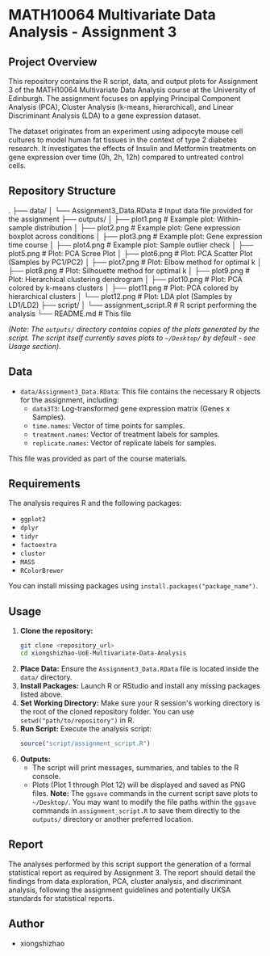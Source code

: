 # MATH10064 Multivariate Data Analysis - Assignment 3

## Project Overview

This repository contains the R script, data, and output plots for Assignment 3 of the MATH10064 Multivariate Data Analysis course at the University of Edinburgh. The assignment focuses on applying Principal Component Analysis (PCA), Cluster Analysis (k-means, hierarchical), and Linear Discriminant Analysis (LDA) to a gene expression dataset.

The dataset originates from an experiment using adipocyte mouse cell cultures to model human fat tissues in the context of type 2 diabetes research. It investigates the effects of Insulin and Metformin treatments on gene expression over time (0h, 2h, 12h) compared to untreated control cells.

## Repository Structure


.
├── data/
│   └── Assignment3_Data.RData    # Input data file provided for the assignment
├── outputs/
│   ├── plot1.png                 # Example plot: Within-sample distribution
│   ├── plot2.png                 # Example plot: Gene expression boxplot across conditions
│   ├── plot3.png                 # Example plot: Gene expression time course
│   ├── plot4.png                 # Example plot: Sample outlier check
│   ├── plot5.png                 # Plot: PCA Scree Plot
│   ├── plot6.png                 # Plot: PCA Scatter Plot (Samples by PC1/PC2)
│   ├── plot7.png                 # Plot: Elbow method for optimal k
│   ├── plot8.png                 # Plot: Silhouette method for optimal k
│   ├── plot9.png                 # Plot: Hierarchical clustering dendrogram
│   ├── plot10.png                # Plot: PCA colored by k-means clusters
│   ├── plot11.png                # Plot: PCA colored by hierarchical clusters
│   └── plot12.png                # Plot: LDA plot (Samples by LD1/LD2)
├── script/
│   └── assignment_script.R       # R script performing the analysis
└── README.md                     # This file


*(Note: The `outputs/` directory contains copies of the plots generated by the script. The script itself currently saves plots to `~/Desktop/` by default - see Usage section).*

## Data

* `data/Assignment3_Data.RData`: This file contains the necessary R objects for the assignment, including:
    * `data3T3`: Log-transformed gene expression matrix (Genes x Samples).
    * `time.names`: Vector of time points for samples.
    * `treatment.names`: Vector of treatment labels for samples.
    * `replicate.names`: Vector of replicate labels for samples.

This file was provided as part of the course materials.

## Requirements

The analysis requires R and the following packages:

* `ggplot2`
* `dplyr`
* `tidyr`
* `factoextra`
* `cluster`
* `MASS`
* `RColorBrewer`

You can install missing packages using `install.packages("package_name")`.

## Usage

1.  **Clone the repository:**
    ```bash
    git clone <repository_url>
    cd xiongshizhao-UoE-Multivariate-Data-Analysis
    ```
2.  **Place Data:** Ensure the `Assignment3_Data.RData` file is located inside the `data/` directory.
3.  **Install Packages:** Launch R or RStudio and install any missing packages listed above.
4.  **Set Working Directory:** Make sure your R session's working directory is the root of the cloned repository folder. You can use `setwd("path/to/repository")` in R.
5.  **Run Script:** Execute the analysis script:
    ```R
    source("script/assignment_script.R")
    ```
6.  **Outputs:**
    * The script will print messages, summaries, and tables to the R console.
    * Plots (Plot 1 through Plot 12) will be displayed and saved as PNG files. **Note:** The `ggsave` commands in the current script save plots to `~/Desktop/`. You may want to modify the file paths within the `ggsave` commands in `assignment_script.R` to save them directly to the `outputs/` directory or another preferred location.

## Report

The analyses performed by this script support the generation of a formal statistical report as required by Assignment 3. The report should detail the findings from data exploration, PCA, cluster analysis, and discriminant analysis, following the assignment guidelines and potentially UKSA standards for statistical reports.

## Author

* xiongshizhao

